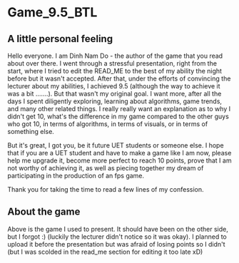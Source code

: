 # Game_9.5_BTL
## A little personal feeling

Hello everyone. I am Dinh Nam Do - the author of the game that you read about over there. I went through a stressful presentation, right from the start, where I tried to edit the READ_ME to the best of my ability the night before but it wasn't accepted. After that, under the efforts of convincing the lecturer about my abilities, I achieved 9.5 (although the way to achieve it was a bit .......). But that wasn't my original goal. I want more, after all the days I spent diligently exploring, learning about algorithms, game trends, and many other related things. I really really want an explanation as to why I didn't get 10, what's the difference in my game compared to the other guys who got 10, in terms of algorithms, in terms of visuals, or in terms of something else. 

But it's great, I got you, be it future UET students or someone else. I hope that if you are a UET student and have to make a game like I am now, please help me upgrade it, become more perfect to reach 10 points, prove that I am not worthy of achieving it, as well as piecing together my dream of participating in the production of an fps game.

Thank you for taking the time to read a few lines of my confession.

## About the game

Above is the game I used to present. It should have been on the other side, but I forgot :) (luckily the lecturer didn't notice so it was okay). I planned to upload it before the presentation but was afraid of losing points so I didn't (but I was scolded in the read_me section for editing it too late xD)

